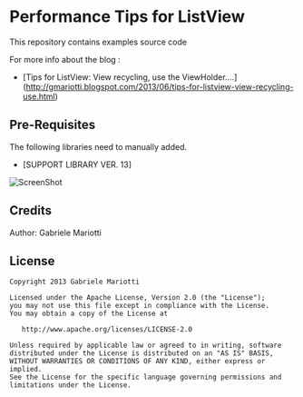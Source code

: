 # Performance Tips for ListView

This repository contains examples source code

For more info about the blog : 
* [Tips for ListView: View recycling, use the ViewHolder....] (http://gmariotti.blogspot.com/2013/06/tips-for-listview-view-recycling-use.html)

## Pre-Requisites

The following libraries need to manually added.

 * [SUPPORT LIBRARY VER. 13]
 
 
![ScreenShot](https://github.com/gabrielemariotti/androiddev/raw/master/ListViewPerformance/View.gif)

Credits
-------

Author: Gabriele Mariotti

License
-------

    Copyright 2013 Gabriele Mariotti

    Licensed under the Apache License, Version 2.0 (the "License");
    you may not use this file except in compliance with the License.
    You may obtain a copy of the License at

       http://www.apache.org/licenses/LICENSE-2.0

    Unless required by applicable law or agreed to in writing, software
    distributed under the License is distributed on an "AS IS" BASIS,
    WITHOUT WARRANTIES OR CONDITIONS OF ANY KIND, either express or implied.
    See the License for the specific language governing permissions and
    limitations under the License.
    
